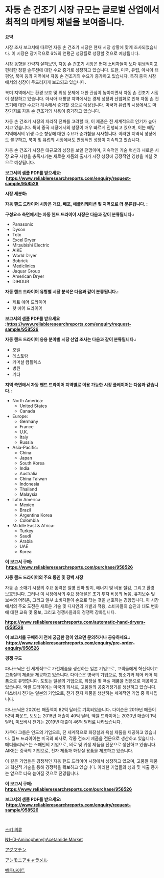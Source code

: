 <p><h1>자동 손 건조기 시장 규모는 글로벌 산업에서 최적의 마케팅 채널을 보여줍니다.</h1></p><p><strong>요약</strong></p>
<p><p>시장 조사 보고서에 따르면 자동 손 건조기 시장은 현재 시장 상황에 맞게 조사되었습니다. 이 시장은 장기적으로 6%의 연평균 성장률로 성장할 것으로 예상됩니다.</p><p>시장 동향을 간략히 살펴보면, 자동 손 건조기 시장은 현재 소비자들이 보다 위생적이고 편리한 청결 솔루션에 대한 수요 증가로 성장하고 있습니다. 또한, 미국, 유럽, 아시아 태평양, 북미 등의 지역에서 자동 손 건조기의 수요가 증가하고 있습니다. 특히 중국 시장에서의 성장이 두드러지게 보고되고 있습니다.</p><p>북미 지역에서는 환경 보호 및 위생 문제에 대한 관심이 높아지면서 자동 손 건조기 시장이 성장하고 있습니다. 아시아 태평양 지역에서는 경제 성장과 산업화로 인해 자동 손 건조기에 대한 수요가 계속해서 증가할 것으로 예상됩니다. 미국과 유럽의 시장에서도 마찬가지로 자동 손 건조기의 사용이 증가하고 있습니다.</p><p>자동 손 건조기 시장의 지리적 전파를 고려할 때, 이 제품은 전 세계적으로 인기가 높아지고 있습니다. 특히 중국 시장에서의 성장이 매우 빠르게 진행되고 있으며, 이는 해당 지역에서의 위생 수준 향상에 대한 수요가 증가함을 시사합니다. 이러한 지역적 성장에도 불구하고, 북미 및 유럽의 시장에서도 안정적인 성장이 지속되고 있습니다.</p><p>자동 손 건조기 시장은 대규모의 성장을 보일 전망이며, 지속적인 기술 혁신과 새로운 시장 요구 사항을 충족시키는 새로운 제품의 출시가 시장 성장에 긍정적인 영향을 미칠 것으로 예상됩니다.</p></p>
<p><strong>보고서의 샘플 PDF를 받으세요: &nbsp;<a href="https://www.reliableresearchreports.com/enquiry/request-sample/958526">https://www.reliableresearchreports.com/enquiry/request-sample/958526</a></strong></p>
<p><strong>시장 세분화:</strong></p>
<p><strong> 자동 핸드 드라이어 시장은 개요, 배포, 애플리케이션 및 지역으로 더 분류됩니다. :</strong></p>
<p><strong>구성요소 측면에서는 자동 핸드 드라이어 시장은 다음과 같이 분류됩니다.:</strong></p>
<p><ul><li>Panasonic</li><li>Dyson</li><li>Toto</li><li>Excel Dryer</li><li>Mitsubishi Electric</li><li>AIKE</li><li>World Dryer</li><li>Bobrick</li><li>Mediclinics</li><li>Jaquar Group</li><li>American Dryer</li><li>DIHOUR</li></ul></p>
<p><strong> 자동 핸드 드라이어 유형별 시장 분석은 다음과 같이 분류됩니다.:</strong></p>
<p><ul><li>제트 에어 드라이어</li><li>핫 에어 드라이어</li></ul></p>
<p><strong>보고서의 샘플 PDF를 받으세요 :<a href="https://www.reliableresearchreports.com/enquiry/request-sample/958526">https://www.reliableresearchreports.com/enquiry/request-sample/958526</a></strong></p>
<p><strong> 자동 핸드 드라이어 응용 분야별 시장 산업 조사는 다음과 같이 분류됩니다.:</strong></p>
<p><ul><li>호텔</li><li>레스토랑</li><li>커머셜 컴플렉스</li><li>병원</li><li>기타</li></ul></p>
<p><strong>지역 측면에서 자동 핸드 드라이어 지역별로 이용 가능한 시장 플레이어는 다음과 같습니다.:</strong></p>
<p><ul>
    <li>
        North America:
        <ul>
            <li>United States</li>
            <li>Canada</li>
        </ul>
    </li>
    <li>
        Europe:
        <ul>
            <li>Germany</li>
            <li>France</li>
            <li>U.K.</li>
            <li>Italy</li>
            <li>Russia</li>
        </ul>
    </li>
    <li>
        Asia-Pacific:
        <ul>
            <li>China</li>
            <li>Japan</li>
            <li>South Korea</li>
            <li>India</li>
            <li>Australia</li>
            <li>China Taiwan</li>
            <li>Indonesia</li>
            <li>Thailand</li>
            <li>Malaysia</li>
        </ul>
    </li>
    <li>
        Latin America:
        <ul>
            <li>Mexico</li>
            <li>Brazil</li>
            <li>Argentina Korea</li>
            <li>Colombia</li>
        </ul>
    </li>
    <li>
        Middle East & Africa:
        <ul>
            <li>Turkey</li>
            <li>Saudi</li>
            <li>Arabia</li>
            <li>UAE</li>
            <li>Korea</li>
        </ul>
    </li>
    </ul></p>
<p><strong>이 보고서 구매: &nbsp;<a href="https://www.reliableresearchreports.com/purchase/958526">https://www.reliableresearchreports.com/purchase/958526</a></strong></p>
<p><strong>자동 핸드 드라이어의 주요 동인 및 장벽 시장</strong></p>
<p><p>자동 손 소매기 시장의 주요 동력은 질병 전파 방지, 에너지 및 비용 절감, 그리고 환경 보호입니다. 그러나 이 시장에서의 주요 장애물은 초기 투자 비용의 높음, 유지보수 및 보수의 어려움, 그리고 일부 소비자들이 손으로 닦는 것을 선호하는 경향입니다. 이 시장에서의 주요 도전은 새로운 기술 및 디자인의 개발과 적용, 소비자들의 습관과 태도 변화에 대한 교육 및 홍보, 그리고 경쟁사들과의 경쟁력 강화입니다.</p></p>
<p><strong><a href="https://www.reliableresearchreports.com/automatic-hand-dryers-r958526">https://www.reliableresearchreports.com/automatic-hand-dryers-r958526</a></strong></p>
<p><strong>이 보고서를 구매하기 전에 궁금한 점이 있으면 문의하거나 공유하세요.: &nbsp;<a href="https://www.reliableresearchreports.com/enquiry/pre-order-enquiry/958526">https://www.reliableresearchreports.com/enquiry/pre-order-enquiry/958526</a></strong></p>
<p><strong>경쟁 구도</strong></p>
<p><p>파나소닉은 전 세계적으로 가전제품을 생산하는 일본 기업으로, 고객들에게 혁신적이고 고품질의 제품을 제공하고 있습니다. 다이슨은 영국의 기업으로, 청소기와 헤어 케어 제품으로 유명합니다. 도토는 일본의 기업으로, 화장실 및 욕실 제품을 전문으로 제공하고 있습니다. 엑셀 드라이어는 미국의 회사로, 고품질의 공중거장기를 생산하고 있습니다. 미쓰비시 전기는 일본의 기업으로, 전기 전자 제품을 생산하는 세계적인 기업 중 하나입니다.</p><p>파나소닉은 2020년 매출액이 82억 달러로 기록되었습니다. 다이슨은 2019년 매출이 52억 파운드, 토토는 2018년 매출이 40억 달러, 엑셀 드라이어는 2020년 매출이 1억 달러, 미쓰비시 전기는 2019년 매출이 46억 달러로 나타났습니다.</p><p>자쿠아 그룹은 인도의 기업으로, 전 세계적으로 화장실과 욕실 제품을 제공하고 있습니다. 월드 드라이어는 미국의 회사로, 각종 건조기 제품을 전문으로 생산하고 있습니다. 메디클리닉스는 스페인의 기업으로, 의료 및 위생 제품을 전문으로 생산하고 있습니다. AIKE는 중국의 기업으로, 전자 제품과 화장실 용품을 제조하고 있습니다. </p><p>이 같은 기업들은 경쟁적인 자동 핸드 드라이어 시장에서 성장하고 있으며, 고품질 제품과 혁신적 기술을 통해 경쟁력을 확보하고 있습니다. 이러한 기업들의 성과 및 매출 증가는 앞으로 더욱 높아질 것으로 전망됩니다.</p></p>
<p><strong>이 보고서 구매: &nbsp; <a href="https://www.reliableresearchreports.com/purchase/958526">https://www.reliableresearchreports.com/purchase/958526</a></strong></p>
<p><strong>보고서의 샘플 PDF를 받으세요: &nbsp;<a href="https://www.reliableresearchreports.com/enquiry/request-sample/958526">https://www.reliableresearchreports.com/enquiry/request-sample/958526</a></strong><strong></strong></p>
<p>&nbsp;</p>
<p><p><a href="https://github.com/plelbej847484502/Market-Research-Report-List-1/blob/main/497938317259.md">스키 의류</a></p><p><a href="https://issuu.com/reportprime-2/docs/n1-3aminophenylacetamide-market-size-2030.pptx">N1-(3‑Aminophenyl)Acetamide Market</a></p><p><a href="https://github.com/dzy793153605/Market-Research-Report-List-1/blob/main/545875918591.md">アグマチン</a></p><p><a href="https://github.com/oafhukehf4709715/Market-Research-Report-List-1/blob/main/298192818590.md">アンモニアキャラメル</a></p><p><a href="https://github.com/vseigx30c9a1j/Market-Research-Report-List-1/blob/main/988881617260.md">벤토나이트</a></p></p>